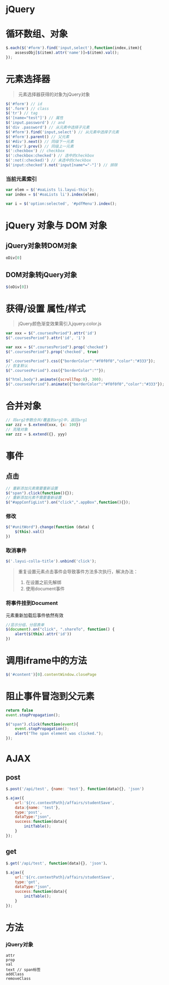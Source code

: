 # jQuery

# 循环数组、对象

```javascript
$.each($('#form').find('input,select'),function(index,item){
    assessObj[$(item).attr('name')]=$(item).val();
});
```

# 元素选择器

> 元素选择器获得的对象为jQuery对象	

```javascript
$('#form') // id
$('.form') // class
$('tr') // tag
$('[name="test"]') // 属性
$('input.password') // and
$('div .password') // 从元素中选择子元素
$('#form').find('input,select') // 从元素中选择子元素
$('#form').parent() // 父元素
$('#div').next() // 同级下一元素
$('#div').prev() // 同级上一元素
$(':checkbox') // checkbox
$(':checkbox:checked') // 选中的checkbox
$(':not(:checked)') // 未选中的checkbox
$('input:checked').not('input[name*="-"]') // 排除
```

### 当前元素索引

```javascript
var elem = $('#oaLists li.layui-this');
var index = $('#oaLists li').index(elem);
```

```javascript
var i = $('option:selected', '#pdfMenu').index();
```



# jQuery 对象与 DOM 对象

## 	jQuery对象转DOM对象

```javascript
oDiv[0]
```

## 	DOM对象转jQuery对象

```javascript
$(oDiv[0])
```

# 	获得/设置 属性/样式

> jQuery颜色渐变效果需引入jquery.color.js

```javascript
var xxx = $(".coursesPeriod").attr('id')
$(".coursesPeriod").attr('id', '1')

var xxx = $(".coursesPeriod").prop('checked')
$(".coursesPeriod").prop('checked', true)

$(".coursesPeriod").css({"borderColor":"#f0f0f0","color":"#333"});
// 恢复默认
$(".coursesPeriod").css({"borderColor":""});

$("html,body").animate({scrollTop:0}, 300);
$(".coursesPeriod").animate({"borderColor":"#f0f0f0","color":"#333"});
```

# 合并对象

```javascript
// 将arg2参数合并/覆盖到arg1中，返回arg1
var zzz = $.extend(xxx, {x: 100})
// 克隆对象
var zzz = $.extend({}, yyy)
```

# 事件

## 	点击

```javascript
// 重新添加元素需要重新设置
$("span").click(function(){});
// 重新添加元素不需要重新设置
$("#appConfigList").on("click",".appBox",function(){});
```

### 修改

```javascript
$("#unitWord").change(function (data) {
    $(this).val()
})
```

### 取消事件

```javascript
$('.layui-colla-title').unbind('click');
```

> 重复设置元素点击事件会导致事件方法多次执行，解决办法：
>
> 1. 在设置之前先解绑
> 2. 使用document事件

### 将事件挂到Document

元素重新加载后事件依然有效

```javascript
//显示分组、分层表单
$(document).on("click", ".shareTo", function() {
    alert($(this).attr('id'))
})
```
# 调用iframe中的方法

```javascript
$('#content')[0].contentWindow.closePage
```

# 阻止事件冒泡到父元素

```javascript
return false
event.stopPropagation();

$("span").click(function(event){
	event.stopPropagation();
	alert("The span element was clicked.");
});
```

# AJAX

## 	post

```javascript
$.post('/api/test', {name: 'test'}, function(data){}, 'json')

$.ajax({  
    url:'${rc.contextPath}/affairs/studentSave',
    data:{name: 'test'},
    type:'post',  
    dataType:"json",  
    success:function(data){ 
        initTable();
    }
});
```

## 	get

```javascript
$.get('/api/test', function(data){}, 'json')、
   
$.ajax({  
    url:'${rc.contextPath}/affairs/studentSave',
    type:'get',  
    dataType:"json",  
    success:function(data){ 
    	initTable();
    }
});
```

# 方法

### jQuery对象

```
attr
prop
val
text // span标签
addClass
removeClass
```

